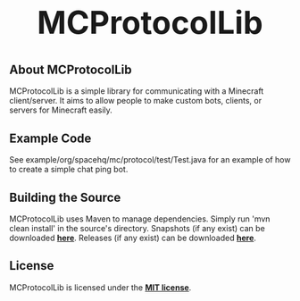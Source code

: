 <b><center><h1>MCProtocolLib</h></center></b>
==========



<b>About MCProtocolLib</b>
--------

MCProtocolLib is a simple library for communicating with a Minecraft client/server. It aims to allow people to make custom bots, clients, or servers for Minecraft easily.


<b>Example Code</b>
--------

See example/org/spacehq/mc/protocol/test/Test.java for an example of how to create a simple chat ping bot.


<b>Building the Source</b>
--------

MCProtocolLib uses Maven to manage dependencies. Simply run 'mvn clean install' in the source's directory.
Snapshots (if any exist) can be downloaded <b>[here](http://repo.spacehq.org/content/repositories/snapshots/org/spacehq/mcprotocollib)</b>.
Releases (if any exist) can be downloaded <b>[here](http://repo.spacehq.org/content/repositories/release/org/spacehq/mcprotocollib)</b>.


<b>License</b>
---------

MCProtocolLib is licensed under the <b>[MIT license](http://www.opensource.org/licenses/mit-license.html)</b>.
